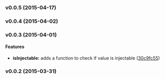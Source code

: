 <a name="v0.0.5"></a>
### v0.0.5 (2015-04-17)

<a name="v0.0.4"></a>
### v0.0.4 (2015-04-02)

<a name="v0.0.3"></a>
### v0.0.3 (2015-04-01)


#### Features

* **isInjectable:** adds a function to check if value is injectable ([30c9fc55](git@github.com:cork-labs/ng.cork.util/commit/30c9fc550e65cffbdd2145f63739382bf0570889))

<a name="v0.0.2"></a>
### v0.0.2 (2015-03-31)

